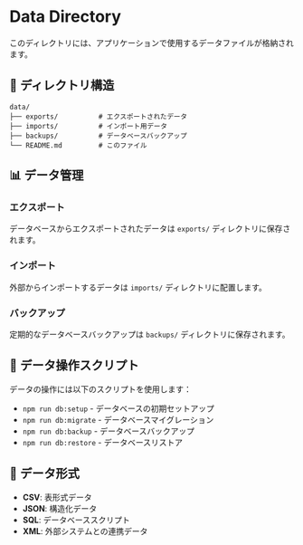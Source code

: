 # Data Directory

このディレクトリには、アプリケーションで使用するデータファイルが格納されます。

## 📁 ディレクトリ構造

```
data/
├── exports/          # エクスポートされたデータ
├── imports/          # インポート用データ
├── backups/          # データベースバックアップ
└── README.md         # このファイル
```

## 📊 データ管理

### エクスポート

データベースからエクスポートされたデータは `exports/` ディレクトリに保存されます。

### インポート

外部からインポートするデータは `imports/` ディレクトリに配置します。

### バックアップ

定期的なデータベースバックアップは `backups/` ディレクトリに保存されます。

## 🔧 データ操作スクリプト

データの操作には以下のスクリプトを使用します：

- `npm run db:setup` - データベースの初期セットアップ
- `npm run db:migrate` - データベースマイグレーション
- `npm run db:backup` - データベースバックアップ
- `npm run db:restore` - データベースリストア

## 📝 データ形式

- **CSV**: 表形式データ
- **JSON**: 構造化データ
- **SQL**: データベーススクリプト
- **XML**: 外部システムとの連携データ 